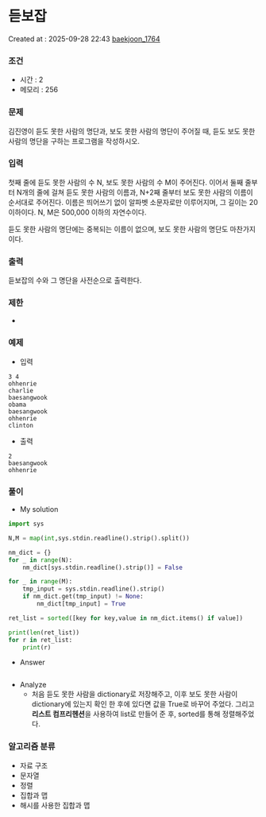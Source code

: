 # 듣보잡
Created at : 2025-09-28 22:43
[baekjoon_1764](https://www.acmicpc.net/problem/1764)
### 조건
- 시간 : 2
- 메모리 : 256
### 문제
김진영이 듣도 못한 사람의 명단과, 보도 못한 사람의 명단이 주어질 때, 듣도 보도 못한 사람의 명단을 구하는 프로그램을 작성하시오.
### 입력
첫째 줄에 듣도 못한 사람의 수 N, 보도 못한 사람의 수 M이 주어진다. 이어서 둘째 줄부터 N개의 줄에 걸쳐 듣도 못한 사람의 이름과, N+2째 줄부터 보도 못한 사람의 이름이 순서대로 주어진다. 이름은 띄어쓰기 없이 알파벳 소문자로만 이루어지며, 그 길이는 20 이하이다. N, M은 500,000 이하의 자연수이다.

듣도 못한 사람의 명단에는 중복되는 이름이 없으며, 보도 못한 사람의 명단도 마찬가지이다.
### 출력
듣보잡의 수와 그 명단을 사전순으로 출력한다.
### 제한
- 
### 예제
- 입력
```
3 4
ohhenrie
charlie
baesangwook
obama
baesangwook
ohhenrie
clinton
```
- 출력
```
2
baesangwook
ohhenrie
``` 

### 풀이
- My solution
```python
import sys

N,M = map(int,sys.stdin.readline().strip().split())

nm_dict = {}
for _ in range(N):
    nm_dict[sys.stdin.readline().strip()] = False

for _ in range(M):
    tmp_input = sys.stdin.readline().strip()
    if nm_dict.get(tmp_input) != None:
        nm_dict[tmp_input] = True

ret_list = sorted([key for key,value in nm_dict.items() if value])

print(len(ret_list))
for r in ret_list:
    print(r)
```

- Answer
```python

```

- Analyze
	- 처음 듣도 못한 사람을 dictionary로 저장해주고, 이후 보도 못한 사람이 dictionary에 있는지 확인 한 후에 있다면 값을 True로 바꾸어 주었다. 그리고 **리스트 컴프리헨션**을 사용하여 list로 만들어 준 후, sorted를 통해 정렬해주었다.
### 알고리즘 분류
- 자료 구조
- 문자열
- 정렬
- 집합과 맵
- 해시를 사용한 집합과 맵